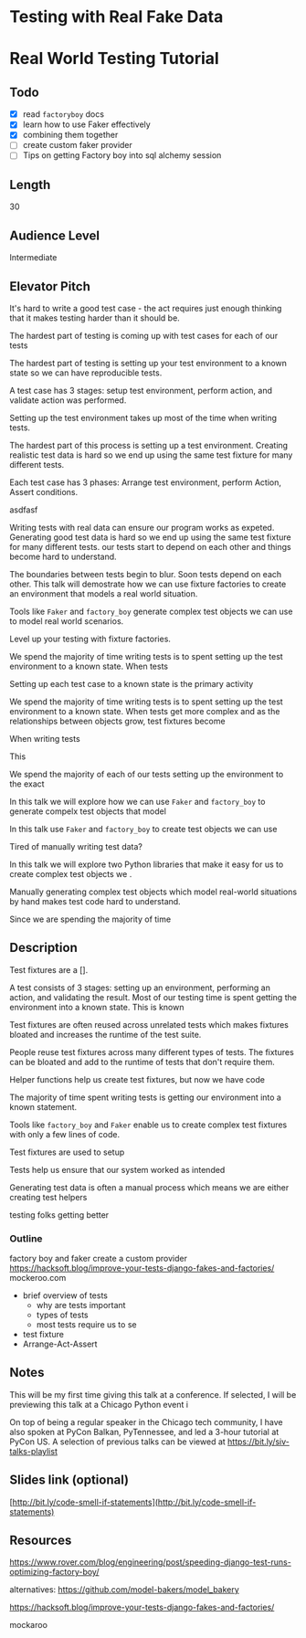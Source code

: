 # Testing with Real Fake Data

# Real World Testing Tutorial

## Todo

- [x] read `factoryboy` docs
- [x] learn how to use Faker effectively
- [x] combining them together
- [ ] create custom faker provider
- [ ] Tips on getting Factory boy into sql alchemy session

## Length

30

## Audience Level

Intermediate

## Elevator Pitch

It's hard to write a good test case - the act requires just enough thinking that it makes testing harder than it should be.



The hardest part of testing is coming up with test cases for each of our tests


The hardest part of testing is setting up your test environment to a known state so we can have reproducible tests.

A test case has 3 stages: setup test environment, perform action, and validate action was performed.


Setting up the test environment takes up most of the time when writing tests.

The hardest part of this process is setting up a test environment. Creating realistic test data is hard so we end up using the same test fixture for many different tests.

Each test case has 3 phases: Arrange test environment, perform Action, Assert conditions.

asdfasf

Writing tests with real data can ensure our program works as expeted. Generating good test data is hard so we end up using the same test fixture for many different tests.  our tests start to depend on each other and things become hard to understand.

The boundaries between tests begin to blur. Soon tests depend on each other. This talk will demostrate how we can use fixture factories to create an environment that models a real world situation.



Tools like `Faker` and `factory_boy` generate complex test objects we can use to model real world scenarios.

Level up your testing with fixture factories.

We spend the majority of time writing tests is to spent setting up the test environment to a known state. When tests

Setting up each test case to a known state is the primary activity

We spend the majority of time writing tests is to spent setting up the test environment to a known state. When tests get more complex and as the relationships between objects grow, test fixtures become



When writing tests

This

We spend the majority of each of our tests setting up the environment to the exact

In this talk we will explore how we can use `Faker` and `factory_boy` to generate compelx test objects that model

In this talk use `Faker` and `factory_boy` to create test objects we can use

Tired of manually writing test data?

 In this talk we will explore two Python libraries that make it easy for us to create complex test objects we .


Manually generating complex test objects which model real-world situations by hand makes test code hard to understand.

Since we are spending the majority of time

## Description

Test fixtures are a [].

A test consists of 3 stages: setting up an environment, performing an action, and validating the result. Most of our testing time is spent getting the environment into a known state. This is known

Test fixtures are often reused across unrelated tests which makes fixtures bloated and increases the runtime of the test suite.

People reuse test fixtures across many different types of tests. The fixtures can be bloated and add to the runtime of tests that don't require them.

Helper functions help us create test fixtures, but now we have code

The majority of time spent writing tests is getting our environment into a known statement.



Tools like `factory_boy` and `Faker` enable us to create complex test fixtures with only a few lines of code.

Test fixtures are used to setup

Tests help us ensure that our system worked as intended

Generating test data is often a manual process which means we are either creating test helpers

testing folks getting better

### Outline

factory boy and faker
create a custom provider
https://hacksoft.blog/improve-your-tests-django-fakes-and-factories/
mockeroo.com

- brief overview of tests
  - why are tests important
  - types of tests
  - most tests require us to se
- test fixture
- Arrange-Act-Assert

## Notes

This will be my first time giving this talk at a conference. If selected, I will be previewing this talk at a Chicago Python event i

On top of being a regular speaker in the Chicago tech community, I have also spoken at PyCon Balkan, PyTennessee, and led a 3-hour tutorial at PyCon US. A selection of previous talks can be viewed at https://bit.ly/siv-talks-playlist

## Slides link (optional)

[http://bit.ly/code-smell-if-statements](http://bit.ly/code-smell-if-statements)

## Resources

https://www.rover.com/blog/engineering/post/speeding-django-test-runs-optimizing-factory-boy/

alternatives: https://github.com/model-bakers/model_bakery

https://hacksoft.blog/improve-your-tests-django-fakes-and-factories/

mockaroo
